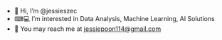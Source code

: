 - 👋 Hi, I’m @jessieszec
- ⌨💻 I’m interested in Data Analysis, Machine Learning, AI Solutions
- 📨 You may reach me at jessiepoon114@gmail.com

<!---
jessieszec/jessieszec is a ✨ special ✨ repository because its `README.md` (this file) appears on your GitHub profile.
You can click the Preview link to take a look at your changes.
--->
